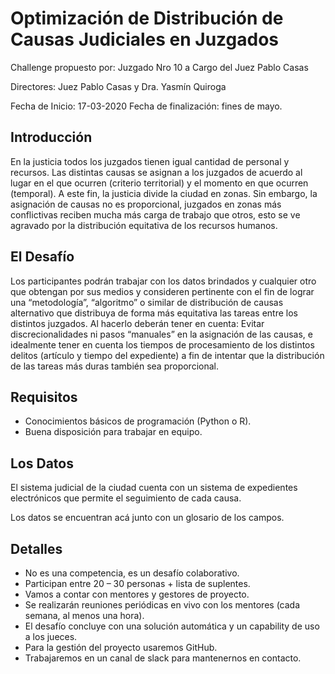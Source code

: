 # Optimización de Distribución de Causas Judiciales en Juzgados

Challenge propuesto por: Juzgado Nro 10 a Cargo del Juez Pablo Casas

Directores: Juez Pablo Casas y Dra. Yasmín Quiroga 

Fecha de Inicio: 17-03-2020
Fecha de finalización: fines de mayo.

## Introducción

En la justicia todos los juzgados tienen igual cantidad de personal y recursos. Las distintas causas se asignan a los juzgados de acuerdo al lugar en el que ocurren (criterio territorial) y el momento en que ocurren (temporal). A este fin, la justicia divide la ciudad en zonas. Sin embargo, la asignación de causas no es proporcional, juzgados en zonas más conflictivas reciben mucha más carga de trabajo que otros, esto se ve agravado por la distribución equitativa de los recursos humanos.

## El Desafío

Los participantes podrán trabajar con los datos brindados y cualquier otro que obtengan por sus medios y consideren pertinente con el fin de lograr una “metodología”, “algoritmo” o similar de distribución de causas alternativo que distribuya de forma más equitativa las tareas entre los distintos juzgados. Al hacerlo deberán tener en cuenta: Evitar discrecionalidades ni pasos “manuales” en la asignación de las causas, e idealmente tener en cuenta los tiempos de procesamiento de los distintos delitos (artículo y tiempo del expediente) a fin de intentar que la distribución de las tareas más duras también sea proporcional.

## Requisitos

- Conocimientos básicos de programación (Python o R).
- Buena disposición para trabajar en equipo.

## Los Datos

El sistema judicial de la ciudad cuenta con un sistema de expedientes electrónicos que permite el seguimiento de cada causa. 

Los datos se encuentran acá junto con un glosario de los campos.

## Detalles

- No es una competencia, es un desafío colaborativo.
- Participan entre 20 – 30 personas + lista de suplentes.
- Vamos a contar con mentores y gestores de proyecto.
- Se realizarán reuniones periódicas en vivo con los mentores (cada semana, al menos una hora).
- El desafío concluye con una solución automática y un capability de uso a los jueces.
- Para la gestión del proyecto usaremos GitHub.
- Trabajaremos en un canal de slack para mantenernos en contacto.

